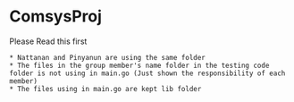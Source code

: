 # ComsysProj

Please Read this first
``` 
* Nattanan and Pinyanun are using the same folder
* The files in the group member's name folder in the testing code folder is not using in main.go (Just shown the responsibility of each member)
* The files using in main.go are kept lib folder
```

